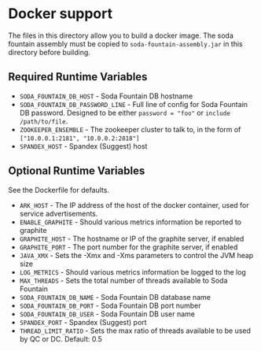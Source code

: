 # Docker support

The files in this directory allow you to build a docker image.  The soda fountain assembly must be 
copied to `soda-fountain-assembly.jar` in this directory before building.

## Required Runtime Variables

* `SODA_FOUNTAIN_DB_HOST` - Soda Fountain DB hostname
* `SODA_FOUNTAIN_DB_PASSWORD_LINE` - Full line of config for Soda Fountain DB password.  Designed to be either `password = "foo"` or `include /path/to/file`.
* `ZOOKEEPER_ENSEMBLE` - The zookeeper cluster to talk to, in the form of `["10.0.0.1:2181", "10.0.0.2:2818"]`
* `SPANDEX_HOST` - Spandex (Suggest) host

## Optional Runtime Variables

See the Dockerfile for defaults.

* `ARK_HOST` - The IP address of the host of the docker container, used for service advertisements.
* `ENABLE_GRAPHITE` - Should various metrics information be reported to graphite
* `GRAPHITE_HOST` - The hostname or IP of the graphite server, if enabled
* `GRAPHITE_PORT` - The port number for the graphite server, if enabled
* `JAVA_XMX` - Sets the -Xmx and -Xms parameters to control the JVM heap size
* `LOG_METRICS` - Should various metrics information be logged to the log
* `MAX_THREADS` - Sets the total number of threads available to Soda Fountain
* `SODA_FOUNTAIN_DB_NAME` - Soda Fountain DB database name
* `SODA_FOUNTAIN_DB_PORT` - Soda Fountain DB port number
* `SODA_FOUNTAIN_DB_USER` - Soda Fountain DB user name
* `SPANDEX_PORT` - Spandex (Suggest) port
* `THREAD_LIMIT_RATIO` - Sets the max ratio of threads available to be used by QC or DC. Default: 0.5
